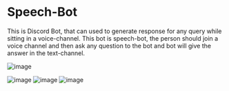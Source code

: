 # Speech-Bot

This is Discord Bot, that can used to generate response for any query while sitting in a voice-channel. This bot is speech-bot, the person should join a voice channel 
and then ask any question to the bot and bot will give the answer in the text-channel.


![image](https://github.com/k-aniket47/Speech-Bot/assets/79148315/bc852858-70bb-49ac-a717-ae6a4bf07731)

![image](https://github.com/k-aniket47/Speech-Bot/assets/79148315/eec604ba-d486-44d0-8863-0dbcee52b637)
![image](https://github.com/k-aniket47/Speech-Bot/assets/79148315/a77d209d-5d03-4875-b03a-6ca76c0f2c09)
![image](https://github.com/k-aniket47/Speech-Bot/assets/79148315/a163643b-eff3-40fe-ba9b-f9ff7c1f47a9)




